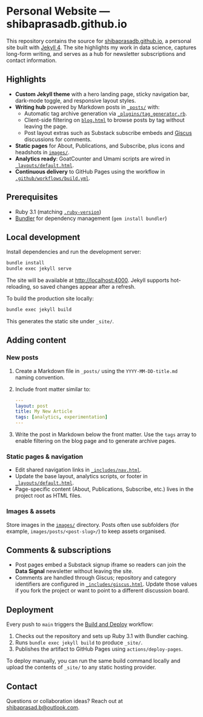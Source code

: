 # Personal Website — shibaprasadb.github.io

This repository contains the source for [shibaprasadb.github.io](https://shibaprasadb.github.io), a personal site built with [Jekyll 4](https://jekyllrb.com/). The site highlights my work in data science, captures long-form writing, and serves as a hub for newsletter subscriptions and contact information.

## Highlights

- **Custom Jekyll theme** with a hero landing page, sticky navigation bar, dark-mode toggle, and responsive layout styles.
- **Writing hub** powered by Markdown posts in [`_posts/`](./_posts/) with:
  - Automatic tag archive generation via [`_plugins/tag_generator.rb`](./_plugins/tag_generator.rb).
  - Client-side filtering on [`blog.html`](./blog.html) to browse posts by tag without leaving the page.
  - Post layout extras such as Substack subscribe embeds and [Giscus](https://giscus.app) discussions for comments.
- **Static pages** for About, Publications, and Subscribe, plus icons and headshots in [`images/`](./images/).
- **Analytics ready**: GoatCounter and Umami scripts are wired in [`_layouts/default.html`](./_layouts/default.html).
- **Continuous delivery** to GitHub Pages using the workflow in [`.github/workflows/build.yml`](./.github/workflows/build.yml).

## Prerequisites

- Ruby 3.1 (matching [`.ruby-version`](./.ruby-version))
- [Bundler](https://bundler.io/) for dependency management (`gem install bundler`)

## Local development

Install dependencies and run the development server:

```bash
bundle install
bundle exec jekyll serve
```

The site will be available at <http://localhost:4000>. Jekyll supports hot-reloading, so saved changes appear after a refresh.

To build the production site locally:

```bash
bundle exec jekyll build
```

This generates the static site under `_site/`.

## Adding content

### New posts

1. Create a Markdown file in `_posts/` using the `YYYY-MM-DD-title.md` naming convention.
2. Include front matter similar to:

   ```yaml
   ---
   layout: post
   title: My New Article
   tags: [analytics, experimentation]
   ---
   ```

3. Write the post in Markdown below the front matter. Use the `tags` array to enable filtering on the blog page and to generate archive pages.

### Static pages & navigation

- Edit shared navigation links in [`_includes/nav.html`](./_includes/nav.html).
- Update the base layout, analytics scripts, or footer in [`_layouts/default.html`](./_layouts/default.html).
- Page-specific content (About, Publications, Subscribe, etc.) lives in the project root as HTML files.

### Images & assets

Store images in the [`images/`](./images/) directory. Posts often use subfolders (for example, `images/posts/<post-slug>/`) to keep assets organised.

## Comments & subscriptions

- Post pages embed a Substack signup iframe so readers can join the **Data Signal** newsletter without leaving the site.
- Comments are handled through Giscus; repository and category identifiers are configured in [`_includes/giscus.html`](./_includes/giscus.html). Update those values if you fork the project or want to point to a different discussion board.

## Deployment

Every push to `main` triggers the [Build and Deploy](./.github/workflows/build.yml) workflow:

1. Checks out the repository and sets up Ruby 3.1 with Bundler caching.
2. Runs `bundle exec jekyll build` to produce `_site/`.
3. Publishes the artifact to GitHub Pages using `actions/deploy-pages`.

To deploy manually, you can run the same build command locally and upload the contents of `_site/` to any static hosting provider.

## Contact

Questions or collaboration ideas? Reach out at [shibaprasad.b@outlook.com](mailto:shibaprasad.b@outlook.com).

